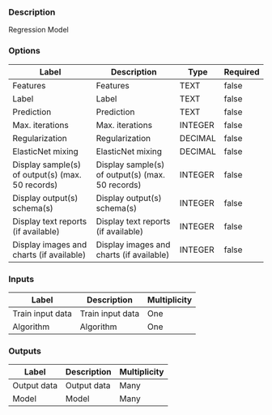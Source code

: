 ###  Description
Regression Model
###  Options
| Label | Description | Type | Required |
|---|---|---|---|
| Features | Features | TEXT | false |
| Label | Label | TEXT | false |
| Prediction | Prediction | TEXT | false |
| Max. iterations | Max. iterations | INTEGER | false |
| Regularization | Regularization | DECIMAL | false |
| ElasticNet mixing | ElasticNet mixing | DECIMAL | false |
| Display sample(s) of output(s) (max. 50 records) | Display sample(s) of output(s) (max. 50 records) | INTEGER | false |
| Display output(s) schema(s) | Display output(s) schema(s) | INTEGER | false |
| Display text reports (if available) | Display text reports (if available) | INTEGER | false |
| Display images and charts (if available) | Display images and charts (if available) | INTEGER | false |
###  Inputs
| Label | Description | Multiplicity |
|---|---|---|
| Train input data | Train input data | One |
| Algorithm | Algorithm | One |
###  Outputs
| Label | Description | Multiplicity |
|---|---|---|
| Output data | Output data | Many |
| Model | Model | Many |
